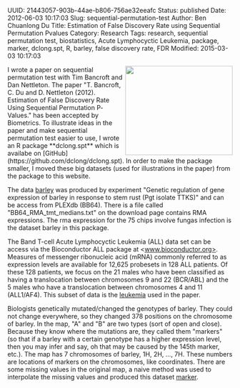 UUID: 21443057-903b-44ae-b806-756ae32eeafc
Status: published
Date: 2012-06-03 10:17:03
Slug: sequential-permutation-test
Author: Ben Chuanlong Du
Title: Estimation of False Discovery Rate using Sequential Permutation Pvalues
Category: Research
Tags: research, sequential permutation test, biostatistics, Acute Lymphocyctic Leukemia, package, marker, dclong.spt, R, barley, false discovery rate, FDR
Modified: 2015-03-03 10:17:03

<img src="http://dclong.github.io/media/r/r.png" height="200" width="240" align="right"/>
I wrote a paper on sequential permutation test with Tim Bancroft and Dan Nettleton. 
The paper "T. Bancroft, C. Du and D. Nettleton (2012). 
Estimation of False Discovery Rate Using Sequential Permutation P­Values." 
has been accepted by Biometrics. To illustrate ideas in the paper and make sequential 
permutation test easier to use, I wrote an R package **dclong.spt** which is availabe 
on [GitHub](https://github.com/dclong/dclong.spt). In order to make the package smaller, 
I moved these big datasets (used for illustrations in the paper) from the package to this website. 

The data [barley](http://dclong.github.io/media/spt/marker.rda) was produced by experiment 
"Genetic regulation of gene expression of barley in response
to stem rust (Pgt isolate TTKS)" and can be access from PLEXdb (BB64). 
There is a file called "BB64_RMA_tmt_medians.txt" on the download page contains RMA expressions. 
The rma expression for the 75 chips involve fungas infection is the dataset barley in this package. 

The Band T-cell Acute Lymphocyctic Leukemia (ALL) data set can be 
access via the Bioconductor ALL package at <www.bioconductor.org>. 
Measures of messenger ribonucleic acid (mRNA) commonly referred to as expression levels
are available for 12,625 probesets in 128 ALL patients.
Of these 128 patients, we focus on the 21 males who have been classified as having a translocation
between chromosomes 9 and 22 (BCR/ABL) and the 5 males who have a translocation between
chromosomes 4 and 11 (ALL1/AF4). 
This subset of data is the [leukemia](http://dclong.github.io/media/spt/leukemia.rda) used in the paper.

Biologists genetically mutated/changed the genotypes of barley. 
They could not change everywhere, so they changed 378 positions on the chromosome of barley. 
In the map, "A" and "B" are two types (sort of open and close). 
Because they know where the mutations are, they called them "markers"
(so that if a barley with a certain genotype has a higher expression level, then you may infer and
say, oh that may be caused by the 145th marker, etc.). 
The map has 7 chromosomes of barley, 1H, 2H, ..., 7H. 
These numbers are locations of markers on the chromosomes, like coordinates. 
There are some missing values in the original map, a naive method was used to interpolate the missing
values and produced this dataset [marker](http://dclong.github.io/media/spt/marker.rda). 

